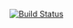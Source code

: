 <a href="https://actions-badge.atrox.dev/https://github.com/Funiusa/djangoTaskManager/tree//goto?ref=+feature%2Ftest_action"><img alt="Build Status" src="https://img.shields.io/endpoint.svg?url=https%3A%2F%2Factions-badge.atrox.dev%2Fhttps%3A%2F%2Fgithub.com%2FFuniusa%2FdjangoTaskManager%2Ftree%2F%2Fbadge%3Fref%3D%2Bfeature%252Ftest_action&style=for-the-badge" /></a>
